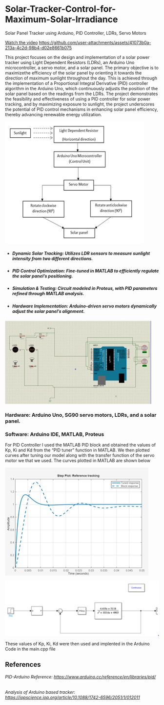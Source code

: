 # Solar-Tracker-Control-for-Maximum-Solar-Irradiance
Solar Panel Tracker using Arduino, PID Controller, LDRs, Servo Motors

[Watch the video](solarTracker.mp4)
https://github.com/user-attachments/assets/41073b0a-213a-4c2d-98b4-d02e8661b075

This project focuses on the design and implementation of a solar power tracker using Light Dependent Resistors (LDRs), an Arduino Uno microcontroller, a servo motor, and a solar panel. The primary objective is to maximizethe efficiency of the solar panel by orienting it towards the direction of maximum sunlight throughout the day. This is achieved through the implementation of a Proportional Integral Derivative (PID) controller algorithm in the Arduino Uno, which continuously adjusts the position of the solar panel based on the readings from the LDRs. The project demonstrates the feasibility and effectiveness of using a PID controller for solar power tracking, and by maximizing exposure to sunlight, the project underscores the potential of PID control mechanisms in enhancing solar panel efficiency, thereby advancing renewable energy utilization.

![BlockDiagram](SolarTracker.PNG)

- ##### **Dynamic Solar Tracking:** Utilizes LDR sensors to measure sunlight intensity from two different directions. #####  
- ##### **PID Control Optimization:** Fine-tuned in MATLAB to efficiently regulate the solar panel’s positioning.  #####
- ##### **Simulation & Testing:** Circuit modeled in Proteus, with PID parameters refined through MATLAB analysis. ##### 
- ##### **Hardware Implementation:** Arduino-driven servo motors dynamically adjust the solar panel’s alignment. #####

![Proteus Simulation](proteussim.PNG)

### Hardware: Arduino Uno, SG90 servo motors, LDRs, and a solar panel. ###
### Software: Arduino IDE, MATLAB, Proteus ###

For PID Controller I used the MATLAB PID block and obtained the values of Kp, Ki and Kd from the “PID tuner” function in MATLAB. We then plotted curves after tuning our model along with the transfer function of the servo motor we that we used. The curves plotted in MATLAB are shown below

![MATLAB](matlab.PNG)

![Simulink](simulink.PNG)

These values of Kp, Ki, Kd were then used and implented in the Arduino Code in the main.cpp file

## References ##
###### PID-Arduino Reference: https://www.arduino.cc/reference/en/libraries/pid/ ######
###### Analysis of Arduino based tracker: https://iopscience.iop.org/article/10.1088/1742-6596/2051/1/012011 #####



